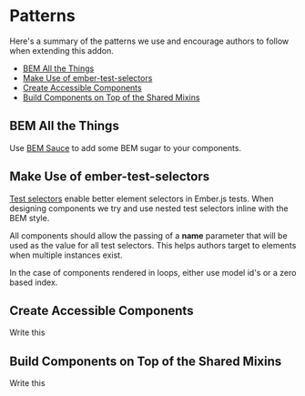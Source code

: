 # Patterns

Here's a summary of the patterns we use and encourage authors to follow when extending this addon.

- [BEM All the Things](#bem-all-the-things)
- [Make Use of ember-test-selectors](#make-use-of-ember-test-selectors)
- [Create Accessible Components](#create-accessible-components)
- [Build Components on Top of the Shared Mixins](#build-components-on-top-of-the-shared-mixins)

## BEM All the Things

Use [BEM Sauce](https://github.com/sauce-consultants/ember-bem-sauce) to add some BEM sugar to your components.

## Make Use of ember-test-selectors

[Test selectors](https://github.com/simplabs/ember-test-selectors) enable better element selectors in Ember.js tests. When designing components we try and use nested test selectors inline with the BEM style.

All components should allow the passing of a **name** parameter that will be used as the value for all test selectors. This helps authors target to elements when multiple instances exist.

In the case of components rendered in loops, either use model id's or a zero based index.

## Create Accessible Components

Write this

## Build Components on Top of the Shared Mixins

Write this
